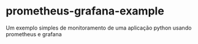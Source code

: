 # prometheus-grafana-example

Um exemplo simples de monitoramento de uma aplicação python usando prometheus e grafana
